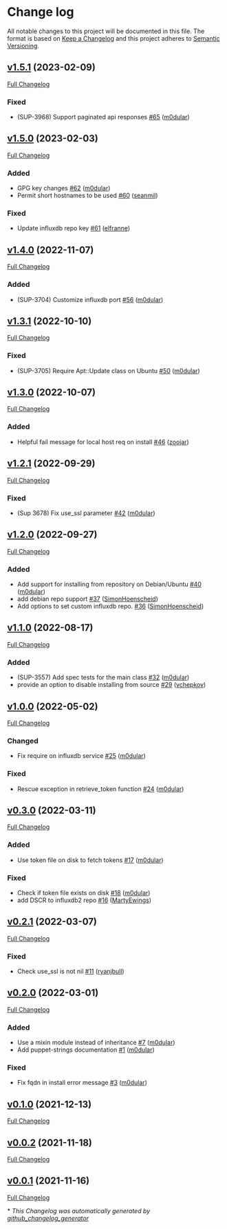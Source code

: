 # Change log

All notable changes to this project will be documented in this file. The format is based on [Keep a Changelog](http://keepachangelog.com/en/1.0.0/) and this project adheres to [Semantic Versioning](http://semver.org).

## [v1.5.1](https://github.com/puppetlabs/influxdb/tree/v1.5.1) (2023-02-09)

[Full Changelog](https://github.com/puppetlabs/influxdb/compare/v1.5.0...v1.5.1)

### Fixed

- \(SUP-3968\) Support paginated api responses [\#65](https://github.com/puppetlabs/influxdb/pull/65) ([m0dular](https://github.com/m0dular))

## [v1.5.0](https://github.com/puppetlabs/influxdb/tree/v1.5.0) (2023-02-03)

[Full Changelog](https://github.com/puppetlabs/influxdb/compare/v1.4.0...v1.5.0)

### Added

- GPG key changes [\#62](https://github.com/puppetlabs/influxdb/pull/62) ([m0dular](https://github.com/m0dular))
- Permit short hostnames to be used [\#60](https://github.com/puppetlabs/influxdb/pull/60) ([seanmil](https://github.com/seanmil))

### Fixed

- Update influxdb repo key [\#61](https://github.com/puppetlabs/influxdb/pull/61) ([elfranne](https://github.com/elfranne))

## [v1.4.0](https://github.com/puppetlabs/influxdb/tree/v1.4.0) (2022-11-07)

[Full Changelog](https://github.com/puppetlabs/influxdb/compare/v1.3.1...v1.4.0)

### Added

- \(SUP-3704\) Customize influxdb port [\#56](https://github.com/puppetlabs/influxdb/pull/56) ([m0dular](https://github.com/m0dular))

## [v1.3.1](https://github.com/puppetlabs/influxdb/tree/v1.3.1) (2022-10-10)

[Full Changelog](https://github.com/puppetlabs/influxdb/compare/v1.3.0...v1.3.1)

### Fixed

- \(SUP-3705\) Require Apt::Update class on Ubuntu [\#50](https://github.com/puppetlabs/influxdb/pull/50) ([m0dular](https://github.com/m0dular))

## [v1.3.0](https://github.com/puppetlabs/influxdb/tree/v1.3.0) (2022-10-07)

[Full Changelog](https://github.com/puppetlabs/influxdb/compare/v1.2.1...v1.3.0)

### Added

- Helpful fail message for local host req on install [\#46](https://github.com/puppetlabs/influxdb/pull/46) ([zoojar](https://github.com/zoojar))

## [v1.2.1](https://github.com/puppetlabs/influxdb/tree/v1.2.1) (2022-09-29)

[Full Changelog](https://github.com/puppetlabs/influxdb/compare/v1.2.0...v1.2.1)

### Fixed

- \(Sup 3678\) Fix use\_ssl parameter [\#42](https://github.com/puppetlabs/influxdb/pull/42) ([m0dular](https://github.com/m0dular))

## [v1.2.0](https://github.com/puppetlabs/influxdb/tree/v1.2.0) (2022-09-27)

[Full Changelog](https://github.com/puppetlabs/influxdb/compare/v1.1.0...v1.2.0)

### Added

- Add support for installing from repository on Debian/Ubuntu [\#40](https://github.com/puppetlabs/influxdb/pull/40) ([m0dular](https://github.com/m0dular))
- add debian repo support [\#37](https://github.com/puppetlabs/influxdb/pull/37) ([SimonHoenscheid](https://github.com/SimonHoenscheid))
- Add options to set custom influxdb repo. [\#36](https://github.com/puppetlabs/influxdb/pull/36) ([SimonHoenscheid](https://github.com/SimonHoenscheid))

## [v1.1.0](https://github.com/puppetlabs/influxdb/tree/v1.1.0) (2022-08-17)

[Full Changelog](https://github.com/puppetlabs/influxdb/compare/v1.0.0...v1.1.0)

### Added

- \(SUP-3557\) Add spec tests for the main class [\#32](https://github.com/puppetlabs/influxdb/pull/32) ([m0dular](https://github.com/m0dular))
- provide an option to disable installing from source [\#29](https://github.com/puppetlabs/influxdb/pull/29) ([vchepkov](https://github.com/vchepkov))

## [v1.0.0](https://github.com/puppetlabs/influxdb/tree/v1.0.0) (2022-05-02)

[Full Changelog](https://github.com/puppetlabs/influxdb/compare/v0.3.0...v1.0.0)

### Changed

- Fix require on influxdb service [\#25](https://github.com/puppetlabs/influxdb/pull/25) ([m0dular](https://github.com/m0dular))

### Fixed

- Rescue exception in retrieve\_token function [\#24](https://github.com/puppetlabs/influxdb/pull/24) ([m0dular](https://github.com/m0dular))

## [v0.3.0](https://github.com/puppetlabs/influxdb/tree/v0.3.0) (2022-03-11)

[Full Changelog](https://github.com/puppetlabs/influxdb/compare/v0.2.1...v0.3.0)

### Added

- Use token file on disk to fetch tokens [\#17](https://github.com/puppetlabs/influxdb/pull/17) ([m0dular](https://github.com/m0dular))

### Fixed

- Check if token file exists on disk [\#18](https://github.com/puppetlabs/influxdb/pull/18) ([m0dular](https://github.com/m0dular))
- add DSCR to influxdb2 repo  [\#16](https://github.com/puppetlabs/influxdb/pull/16) ([MartyEwings](https://github.com/MartyEwings))

## [v0.2.1](https://github.com/puppetlabs/influxdb/tree/v0.2.1) (2022-03-07)

[Full Changelog](https://github.com/puppetlabs/influxdb/compare/v0.2.0...v0.2.1)

### Fixed

- Check use\_ssl is not nil [\#11](https://github.com/puppetlabs/influxdb/pull/11) ([ryanjbull](https://github.com/ryanjbull))

## [v0.2.0](https://github.com/puppetlabs/influxdb/tree/v0.2.0) (2022-03-01)

[Full Changelog](https://github.com/puppetlabs/influxdb/compare/v0.1.0...v0.2.0)

### Added

- Use a mixin module instead of inheritance [\#7](https://github.com/puppetlabs/influxdb/pull/7) ([m0dular](https://github.com/m0dular))
- Add puppet-strings documentation [\#1](https://github.com/puppetlabs/influxdb/pull/1) ([m0dular](https://github.com/m0dular))

### Fixed

- Fix fqdn in install error message [\#3](https://github.com/puppetlabs/influxdb/pull/3) ([m0dular](https://github.com/m0dular))

## [v0.1.0](https://github.com/puppetlabs/influxdb/tree/v0.1.0) (2021-12-13)

[Full Changelog](https://github.com/puppetlabs/influxdb/compare/v0.0.2...v0.1.0)

## [v0.0.2](https://github.com/puppetlabs/influxdb/tree/v0.0.2) (2021-11-18)

[Full Changelog](https://github.com/puppetlabs/influxdb/compare/v0.0.1...v0.0.2)

## [v0.0.1](https://github.com/puppetlabs/influxdb/tree/v0.0.1) (2021-11-16)

[Full Changelog](https://github.com/puppetlabs/influxdb/compare/ee8ed1c47240e3712966f9e651749528a5235160...v0.0.1)



\* *This Changelog was automatically generated by [github_changelog_generator](https://github.com/github-changelog-generator/github-changelog-generator)*
